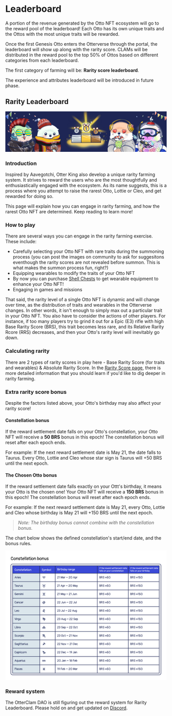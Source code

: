# Leaderboard

A portion of the revenue generated by the Otto NFT ecosystem will go to the reward pool of the leaderboard! Each Otto has its own unique traits and the Ottos with the most unique traits will be rewarded. 

Once the first Genesis Otto enters the Otterverse through the portal, the leaderboard will show up along with the rarity score. CLAMs will be distributed in the reward pool to the top 50% of Ottos based on different categories from each leaderboard. 

The first category of farming will be: **Rarity score leaderboard**. 

The experience and attributes leaderboard will be introduced in future phase.

## Rarity Leaderboard

![Rarity Leaderboard](img/leaderboard.jpg)

### Introduction

Inspired by Aavegotchi, Otter King also develop a unique rarity farming system. It strives to reward the users who are the most thoughtfully and enthusiastically engaged with the ecosystem. As its name suggests, this is a process where you attempt to raise the rarest Otto, Lottie or Cleo, and get rewarded for doing so.

This page will explain how you can engage in rarity farming, and how the rarest Otto NFT are determined. Keep reading to learn more!

### How to play

There are several ways you can engage in the rarity farming exercise. These include:

- Carefully selecting your Otto NFT with rare traits during the summoning process (you can post the images on community to ask for suggesitons eventhough the rarity scores are not revealed before summon. This is what makes the summon process fun, right?)
- Equipping wearables to modify the traits of your Otto NFT
 - By now you can purchase [Shell Chests](./store#shell-chest) to get wearable equipment to enhance your Otto NFT!
- Engaging in games and missions

That said, the rarity level of a single Otto NFT is dynamic and will change over time, as the distribution of traits and wearables in the Otterverse changes. In other words, it isn't enough to simply max out a particular trait in your Otto NFT. You also have to consider the actions of other players. For instance, if too many players try to grind it out for a Epic (E3) rifle with high Base Rarity Score (BRS), this trait becomes less rare, and its Relative Rarity Rcore (RRS) decreases, and then your Otto's rarity level will inevitably go down.

### Calculating rarity

There are 2 types of rarity scores in play here - Base Rarity Score (for traits and wearables) & Absolute Rarity Score. In the [Rarity Score page](./rarity-farming.md), there is more detailed information that you should learn if you'd like to dig deeper in rarity farming.

### Extra rarity score bonus

Despite the factors listed above, your Otto's birthday may also affect your rarity score!

#### Constellation bonus

If the reward settlement date falls on your Otto's constellation, your Otto NFT will receive a **50 BRS** bonus in this epoch! The constellation bonus will reset after each epoch ends.

For example: If the next reward settlement date is May 21, the date falls to Taurus. Every Otto, Lottie and Cleo whose star sign is Taurus will +50 BRS until the next epoch.

#### The Chosen Otto bonus

If the reward settlement date falls exactly on your Ottt's birthday, it means your Otto is the chosen one! Your Otto NFT will receive a **150 BRS** bonus in this epoch! The constellation bonus will reset after each epoch ends.

For example: If the next reward settlement date is May 21, every Otto, Lottie and Cleo whose birthday is May 21 will +150 BRS until the next epoch. 

> *Note: The birthday bonus cannot combine with the constellation bonus.*

The chart below shows the defined constellation's start/end date, and the bonus rules.

![Constellation Bonus](./img/constellation_bonus.jpg)



### Reward system

The OtterClam DAO is still figuring out the reward system for Rarity Leaderboard. Please hold on and get updated on [Discord](https://discord.gg/otterclam).